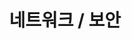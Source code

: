 ---
title: "네트워크 / 보안"
layout: category
permalink: /network
author_profile: true
taxonomy: 네트워크 / 보안
sidebar:
  nav: "categories"
pagination:
  enabled: true
  category: network
  permalink: /:num/
  per_page: 6
  sort_reverse: true
---